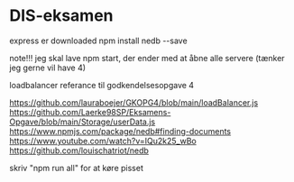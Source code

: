 # DIS-eksamen
 
express er downloaded
npm install nedb --save 

note!!! jeg skal lave npm start, der ender med at åbne alle servere (tænker jeg gerne vil have 4)


loadbalancer referance til godkendelsesopgave 4

https://github.com/lauraboejer/GKOPG4/blob/main/loadBalancer.js
https://github.com/Laerke98SP/Eksamens-Opgave/blob/main/Storage/userData.js
https://www.npmjs.com/package/nedb#finding-documents
https://www.youtube.com/watch?v=IQu2k25_wBo
https://github.com/louischatriot/nedb

skriv "npm run all" for at køre pisset